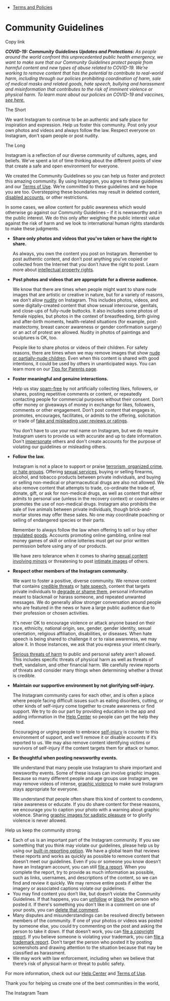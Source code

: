 *   [Terms and Policies](https://help.instagram.com/1417489251945243/?helpref=breadcrumb)

Community Guidelines
====================

Copy link

_**COVID-19: Community Guidelines Updates and Protections:** As people around the world confront this unprecedented public health emergency, we want to make sure that our Community Guidelines protect people from harmful content and new types of abuse related to COVID-19. We’re working to remove content that has the potential to contribute to real-world harm, including through our policies prohibiting coordination of harm, sale of medical masks and related goods, hate speech, bullying and harassment and misinformation that contributes to the risk of imminent violence or physical harm. To learn more about our policies on COVID-19 and vaccines, [see here.](https://help.instagram.com/697825587576762?helpref=faq_content)_

The Short

We want Instagram to continue to be an authentic and safe place for inspiration and expression. Help us foster this community. Post only your own photos and videos and always follow the law. Respect everyone on Instagram, don’t spam people or post nudity.

The Long

Instagram is a reflection of our diverse community of cultures, ages, and beliefs. We’ve spent a lot of time thinking about the different points of view that create a safe and open environment for everyone.

We created the Community Guidelines so you can help us foster and protect this amazing community. By using Instagram, you agree to these guidelines and our [Terms of Use](https://www.instagram.com/legal/terms). We’re committed to these guidelines and we hope you are too. Overstepping these boundaries may result in deleted content, [disabled accounts](https://help.instagram.com/366993040048856?helpref=faq_content), or other restrictions.

In some cases, we allow content for public awareness which would otherwise go against our Community Guidelines – if it is newsworthy and in the public interest. We do this only after weighing the public interest value against the risk of harm and we look to international human rights standards to make these judgments.

*   **Share only photos and videos that you’ve taken or have the right to share.**
    
    As always, you own the content you post on Instagram. Remember to post authentic content, and don’t post anything you’ve copied or collected from the Internet that you don’t have the right to post. Learn more about [intellectual property rights](https://help.instagram.com/126382350847838?helpref=faq_content).
    
*   **Post photos and videos that are appropriate for a diverse audience.**
    
    We know that there are times when people might want to share nude images that are artistic or creative in nature, but for a variety of reasons, we don’t allow [nudity](https://l.instagram.com/?u=https%3A%2F%2Fwww.facebook.com%2Fcommunitystandards%2Fadult_nudity_sexual_activity&e=AT2tTJa9XSl7VjcmZ4Mr14RShJcX84qQRbrca57pbbadaW6PQ19vEUdCqXJwQ8E0Patiy5m6VV1zcdm-D4P7AYuXsvpCP9q-vK0E-oul_Yh3l8Pb0TU4Qy4ts3xAX_y7AaRE_LPs8ISKAz6U0dZ3Gw) on Instagram. This includes photos, videos, and some digitally-created content that show sexual intercourse, genitals, and close-ups of fully-nude buttocks. It also includes some photos of female nipples, but photos in the context of breastfeeding, birth giving and after-birth moments, health-related situations (for example, post-mastectomy, breast cancer awareness or gender confirmation surgery) or an act of protest are allowed. Nudity in photos of paintings and sculptures is OK, too.
    
    People like to share photos or videos of their children. For safety reasons, there are times when we may remove images that show [nude or partially-nude children](https://l.instagram.com/?u=https%3A%2F%2Fwww.facebook.com%2Fcommunitystandards%2Fchild_nudity_sexual_exploitation&e=AT2tTJa9XSl7VjcmZ4Mr14RShJcX84qQRbrca57pbbadaW6PQ19vEUdCqXJwQ8E0Patiy5m6VV1zcdm-D4P7AYuXsvpCP9q-vK0E-oul_Yh3l8Pb0TU4Qy4ts3xAX_y7AaRE_LPs8ISKAz6U0dZ3Gw). Even when this content is shared with good intentions, it could be used by others in unanticipated ways. You can learn more on our [Tips for Parents page](https://help.instagram.com/154475974694511/?helpref=faq_content).
    
*   **Foster meaningful and genuine interactions.**
    
    Help us stay [spam-free](https://l.instagram.com/?u=https%3A%2F%2Fwww.facebook.com%2Fcommunitystandards%2Fspam&e=AT2tTJa9XSl7VjcmZ4Mr14RShJcX84qQRbrca57pbbadaW6PQ19vEUdCqXJwQ8E0Patiy5m6VV1zcdm-D4P7AYuXsvpCP9q-vK0E-oul_Yh3l8Pb0TU4Qy4ts3xAX_y7AaRE_LPs8ISKAz6U0dZ3Gw) by not artificially collecting likes, followers, or shares, posting repetitive comments or content, or repeatedly contacting people for commercial purposes without their consent. Don’t offer money or giveaways of money in exchange for likes, followers, comments or other engagement. Don’t post content that engages in, promotes, encourages, facilitates, or admits to the offering, solicitation or trade of [fake and misleading user reviews or ratings](https://l.instagram.com/?u=https%3A%2F%2Fwww.facebook.com%2Fcommunitystandards%2Ffraud_deception&e=AT2tTJa9XSl7VjcmZ4Mr14RShJcX84qQRbrca57pbbadaW6PQ19vEUdCqXJwQ8E0Patiy5m6VV1zcdm-D4P7AYuXsvpCP9q-vK0E-oul_Yh3l8Pb0TU4Qy4ts3xAX_y7AaRE_LPs8ISKAz6U0dZ3Gw).
    
    You don’t have to use your real name on Instagram, but we do require Instagram users to provide us with accurate and up to date information. Don't [impersonate](https://l.instagram.com/?u=https%3A%2F%2Fwww.facebook.com%2Fcommunitystandards%2Fmisrepresentation&e=AT2tTJa9XSl7VjcmZ4Mr14RShJcX84qQRbrca57pbbadaW6PQ19vEUdCqXJwQ8E0Patiy5m6VV1zcdm-D4P7AYuXsvpCP9q-vK0E-oul_Yh3l8Pb0TU4Qy4ts3xAX_y7AaRE_LPs8ISKAz6U0dZ3Gw) others and don't create accounts for the purpose of violating our guidelines or misleading others.
    
*   **Follow the law.**
    
    Instagram is not a place to support or praise [terrorism, organized crime, or hate groups](https://l.instagram.com/?u=https%3A%2F%2Fwww.facebook.com%2Fcommunitystandards%2Fdangerous_individuals_organizations&e=AT2tTJa9XSl7VjcmZ4Mr14RShJcX84qQRbrca57pbbadaW6PQ19vEUdCqXJwQ8E0Patiy5m6VV1zcdm-D4P7AYuXsvpCP9q-vK0E-oul_Yh3l8Pb0TU4Qy4ts3xAX_y7AaRE_LPs8ISKAz6U0dZ3Gw). Offering [sexual services](https://l.instagram.com/?u=https%3A%2F%2Fwww.facebook.com%2Fcommunitystandards%2Fsexual_solicitation&e=AT2tTJa9XSl7VjcmZ4Mr14RShJcX84qQRbrca57pbbadaW6PQ19vEUdCqXJwQ8E0Patiy5m6VV1zcdm-D4P7AYuXsvpCP9q-vK0E-oul_Yh3l8Pb0TU4Qy4ts3xAX_y7AaRE_LPs8ISKAz6U0dZ3Gw), buying or selling firearms, alcohol, and tobacco products between private individuals, and buying or selling non-medical or pharmaceutical drugs are also not allowed. We also remove content that attempts to trade, co-ordinate the trade of, donate, gift, or ask for non-medical drugs, as well as content that either admits to personal use (unless in the recovery context) or coordinates or promotes the use of non-medical drugs. Instagram also prohibits the sale of live animals between private individuals, though brick-and-mortar stores may offer these sales. No one may coordinate poaching or selling of endangered species or their parts.
    
    Remember to always follow the law when offering to sell or buy other [regulated goods](https://l.instagram.com/?u=https%3A%2F%2Fwww.facebook.com%2Fcommunitystandards%2Fregulated_goods&e=AT2tTJa9XSl7VjcmZ4Mr14RShJcX84qQRbrca57pbbadaW6PQ19vEUdCqXJwQ8E0Patiy5m6VV1zcdm-D4P7AYuXsvpCP9q-vK0E-oul_Yh3l8Pb0TU4Qy4ts3xAX_y7AaRE_LPs8ISKAz6U0dZ3Gw). Accounts promoting online gambling, online real money games of skill or online lotteries must get our prior written permission before using any of our products.
    
    We have zero tolerance when it comes to sharing [sexual content involving minors](https://l.instagram.com/?u=https%3A%2F%2Fwww.facebook.com%2Fcommunitystandards%2Fchild_nudity_sexual_exploitation&e=AT2tTJa9XSl7VjcmZ4Mr14RShJcX84qQRbrca57pbbadaW6PQ19vEUdCqXJwQ8E0Patiy5m6VV1zcdm-D4P7AYuXsvpCP9q-vK0E-oul_Yh3l8Pb0TU4Qy4ts3xAX_y7AaRE_LPs8ISKAz6U0dZ3Gw) or threatening to post [intimate images](https://l.instagram.com/?u=https%3A%2F%2Fwww.facebook.com%2Fcommunitystandards%2Fsexual_exploitation_adults&e=AT2tTJa9XSl7VjcmZ4Mr14RShJcX84qQRbrca57pbbadaW6PQ19vEUdCqXJwQ8E0Patiy5m6VV1zcdm-D4P7AYuXsvpCP9q-vK0E-oul_Yh3l8Pb0TU4Qy4ts3xAX_y7AaRE_LPs8ISKAz6U0dZ3Gw) of others.
    
*   **Respect other members of the Instagram community.**
    
    We want to foster a positive, diverse community. We remove content that contains [credible threats](https://l.instagram.com/?u=https%3A%2F%2Fwww.facebook.com%2Fcommunitystandards%2Fcredible_violence&e=AT2tTJa9XSl7VjcmZ4Mr14RShJcX84qQRbrca57pbbadaW6PQ19vEUdCqXJwQ8E0Patiy5m6VV1zcdm-D4P7AYuXsvpCP9q-vK0E-oul_Yh3l8Pb0TU4Qy4ts3xAX_y7AaRE_LPs8ISKAz6U0dZ3Gw) or [hate speech](https://l.instagram.com/?u=https%3A%2F%2Fwww.facebook.com%2Fcommunitystandards%2Fhate_speech&e=AT2tTJa9XSl7VjcmZ4Mr14RShJcX84qQRbrca57pbbadaW6PQ19vEUdCqXJwQ8E0Patiy5m6VV1zcdm-D4P7AYuXsvpCP9q-vK0E-oul_Yh3l8Pb0TU4Qy4ts3xAX_y7AaRE_LPs8ISKAz6U0dZ3Gw), content that targets private individuals to [degrade or shame them](https://l.instagram.com/?u=https%3A%2F%2Fwww.facebook.com%2Fcommunitystandards%2Fbullying&e=AT2tTJa9XSl7VjcmZ4Mr14RShJcX84qQRbrca57pbbadaW6PQ19vEUdCqXJwQ8E0Patiy5m6VV1zcdm-D4P7AYuXsvpCP9q-vK0E-oul_Yh3l8Pb0TU4Qy4ts3xAX_y7AaRE_LPs8ISKAz6U0dZ3Gw), personal information meant to blackmail or harass someone, and repeated unwanted messages. We do generally allow stronger conversation around people who are featured in the news or have a large public audience due to their profession or chosen activities.
    
    It's never OK to encourage violence or attack anyone based on their race, ethnicity, national origin, sex, gender, gender identity, sexual orientation, religious affiliation, disabilities, or diseases. When hate speech is being shared to challenge it or to raise awareness, we may allow it. In those instances, we ask that you express your intent clearly.
    
    [Serious threats of harm](https://l.instagram.com/?u=https%3A%2F%2Fwww.facebook.com%2Fcommunitystandards%2Fcredible_violence&e=AT2tTJa9XSl7VjcmZ4Mr14RShJcX84qQRbrca57pbbadaW6PQ19vEUdCqXJwQ8E0Patiy5m6VV1zcdm-D4P7AYuXsvpCP9q-vK0E-oul_Yh3l8Pb0TU4Qy4ts3xAX_y7AaRE_LPs8ISKAz6U0dZ3Gw) to public and personal safety aren't allowed. This includes specific threats of physical harm as well as threats of theft, vandalism, and other financial harm. We carefully review reports of threats and consider many things when determining whether a threat is credible.
    
*   **Maintain our supportive environment by not glorifying self-injury.**
    
    The Instagram community cares for each other, and is often a place where people facing difficult issues such as eating disorders, cutting, or other kinds of self-injury come together to create awareness or find support. We try to do our part by providing education in the app and adding information in the [Help Center](https://help.instagram.com/) so people can get the help they need.
    
    Encouraging or urging people to embrace [self-injury](https://l.instagram.com/?u=https%3A%2F%2Fwww.facebook.com%2Fcommunitystandards%2Fsuicide_self_injury_violence&e=AT2tTJa9XSl7VjcmZ4Mr14RShJcX84qQRbrca57pbbadaW6PQ19vEUdCqXJwQ8E0Patiy5m6VV1zcdm-D4P7AYuXsvpCP9q-vK0E-oul_Yh3l8Pb0TU4Qy4ts3xAX_y7AaRE_LPs8ISKAz6U0dZ3Gw) is counter to this environment of support, and we’ll remove it or disable accounts if it’s reported to us. We may also remove content identifying victims or survivors of self-injury if the content targets them for attack or humor.
    
*   **Be thoughtful when posting newsworthy events.**
    
    We understand that many people use Instagram to share important and newsworthy events. Some of these issues can involve graphic images. Because so many different people and age groups use Instagram, we may remove videos of intense, [graphic violence](https://l.instagram.com/?u=https%3A%2F%2Fwww.facebook.com%2Fcommunitystandards%2Fgraphic_violence&e=AT2tTJa9XSl7VjcmZ4Mr14RShJcX84qQRbrca57pbbadaW6PQ19vEUdCqXJwQ8E0Patiy5m6VV1zcdm-D4P7AYuXsvpCP9q-vK0E-oul_Yh3l8Pb0TU4Qy4ts3xAX_y7AaRE_LPs8ISKAz6U0dZ3Gw) to make sure Instagram stays appropriate for everyone.
    
    We understand that people often share this kind of content to condemn, raise awareness or educate. If you do share content for these reasons, we encourage you to caption your photo with a warning about graphic violence. Sharing [graphic images for sadistic pleasure](https://l.instagram.com/?u=https%3A%2F%2Fwww.facebook.com%2Fcommunitystandards%2Fcruel_insensitive&e=AT2tTJa9XSl7VjcmZ4Mr14RShJcX84qQRbrca57pbbadaW6PQ19vEUdCqXJwQ8E0Patiy5m6VV1zcdm-D4P7AYuXsvpCP9q-vK0E-oul_Yh3l8Pb0TU4Qy4ts3xAX_y7AaRE_LPs8ISKAz6U0dZ3Gw) or to glorify violence is never allowed.
    

Help us keep the community strong:

*   Each of us is an important part of the Instagram community. If you see something that you think may violate our guidelines, please help us by using our [built-in reporting option](https://help.instagram.com/165828726894770?helpref=faq_content). We have a global team that reviews these reports and works as quickly as possible to remove content that doesn’t meet our guidelines. Even if you or someone you know doesn’t have an Instagram account, you can still [file a report](https://help.instagram.com/contact/383679321740945). When you complete the report, try to provide as much information as possible, such as links, usernames, and descriptions of the content, so we can find and review it quickly. We may remove entire posts if either the imagery or associated captions violate our guidelines.
*   You may find content you don’t like, but doesn’t violate the Community Guidelines. If that happens, you can [unfollow](https://help.instagram.com/286340048138725?helpref=faq_content) or [block](https://help.instagram.com/426700567389543/?helpref=faq_content) the person who posted it. If there's something you don't like in a comment on one of your posts, you can [delete that comment](https://help.instagram.com/289098941190483?helpref=faq_content).
*   Many disputes and misunderstandings can be resolved directly between members of the community. If one of your photos or videos was posted by someone else, you could try commenting on the post and asking the person to take it down. If that doesn’t work, you can [file a copyright report](https://help.instagram.com/126382350847838?helpref=faq_content). If you believe someone is violating your trademark, you can [file a trademark report](https://help.instagram.com/222826637847963?helpref=faq_content). Don't target the person who posted it by posting screenshots and drawing attention to the situation because that may be classified as harassment.
*   We may work with law enforcement, including when we believe that there’s risk of physical harm or threat to public safety.

For more information, check out our [Help Center](https://help.instagram.com/) and [Terms of Use](https://l.instagram.com/?u=http%3A%2F%2Finstagram.com%2Flegal%2Fterms%2F%23&e=AT2tTJa9XSl7VjcmZ4Mr14RShJcX84qQRbrca57pbbadaW6PQ19vEUdCqXJwQ8E0Patiy5m6VV1zcdm-D4P7AYuXsvpCP9q-vK0E-oul_Yh3l8Pb0TU4Qy4ts3xAX_y7AaRE_LPs8ISKAz6U0dZ3Gw).

Thank you for helping us create one of the best communities in the world,

The Instagram Team